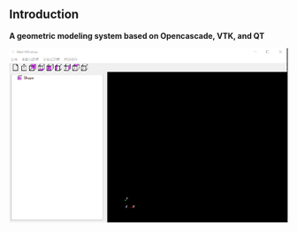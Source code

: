 ## Introduction
**A geometric modeling system based on Opencascade, VTK, and QT**

![main](./XCAX/images/main.png)

